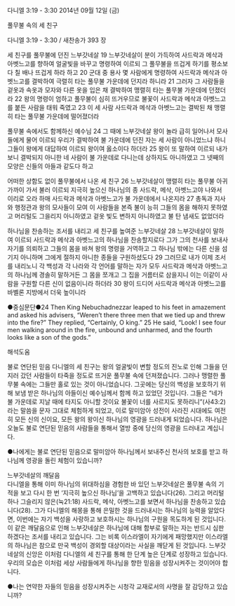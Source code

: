 다니엘 3:19 - 3:30 
2014년 09월 12일 (금)

풀무불 속의 세 친구



다니엘 3:19 - 3:30 / 새찬송가 393 장


세 친구를 풀무불에 던진 느부갓네살
19 느부갓네살이 분이 가득하여 사드락과 메삭과 아벳느고를 향하여 얼굴빛을 바꾸고 명령하여 이르되 그 풀무불을 뜨겁게 하기를 평소보다 칠 배나 뜨겁게 하라 하고 20 군대 중 용사 몇 사람에게 명령하여 사드락과 메삭과 아벳느고를 결박하여 극렬히 타는 풀무불 가운데에 던지라 하니라 21 그러자 그 사람들을 겉옷과 속옷과 모자와 다른 옷을 입은 채 결박하여 맹렬히 타는 풀무불 가운데에 던졌더라 22 왕의 명령이 엄하고 풀무불이 심히 뜨거우므로 불꽃이 사드락과 메삭과 아벳느고를 붙든 사람을 태워 죽였고 23 이 세 사람 사드락과 메삭과 아벳느고는 결박된 채 맹렬히 타는 풀무불 가운데에 떨어졌더라

풀무불 속에서도 함께하신 예수님
24 그 때에 느부갓네살 왕이 놀라 급히 일어나서 모사들에게 물어 이르되 우리가 결박하여 불 가운데에 던진 자는 세 사람이 아니었느냐 하니 그들이 왕에게 대답하여 이르되 왕이여 옳소이다 하더라 25 왕이 또 말하여 이르되 내가 보니 결박되지 아니한 네 사람이 불 가운데로 다니는데 상하지도 아니하였고 그 넷째의 모양은 신들의 아들과 같도다 하고

어떠한 상함도 없이 풀무불에서 나온 세 친구
26 느부갓네살이 맹렬히 타는 풀무불 아귀 가까이 가서 불러 이르되 지극히 높으신 하나님의 종 사드락, 메삭, 아벳느고야 나와서 이리로 오라 하매 사드락과 메삭과 아벳느고가 불 가운데에서 나온지라 27 총독과 지사와 행정관과 왕의 모사들이 모여 이 사람들을 본즉 불이 능히 그들의 몸을 해하지 못하였고 머리털도 그을리지 아니하였고 겉옷 빛도 변하지 아니하였고 불 탄 냄새도 없었더라

하나님을 찬송하는 조서를 내리고 세 친구를 높여준 느부갓네살
28 느부갓네살이 말하여 이르되 사드락과 메삭과 아벳느고의 하나님을 찬송할지로다 그가 그의 천사를 보내사 자기를 의뢰하고 그들의 몸을 바쳐 왕의 명령을 거역하고 그 하나님 밖에는 다른 신을 섬기지 아니하며 그에게 절하지 아니한 종들을 구원하셨도다 29 그러므로 내가 이제 조서를 내리노니 각 백성과 각 나라와 각 언어를 말하는 자가 모두 사드락과 메삭과 아벳느고의 하나님께 경솔히 말하거든 그 몸을 쪼개고 그 집을 거름터로 삼을지니 이는 이같이 사람을 구원할 다른 신이 없음이니라 하더라 30 왕이 드디어 사드락과 메삭과 아벳느고를 바벨론 지방에서 더욱 높이니라


●중심문단●24 Then King Nebuchadnezzar leaped to his feet in amazement and asked his advisers, “Weren’t there three men that we tied up and threw into the fire?” They replied, “Certainly, O king.” 25 He said, “Look! I see four men walking around in the fire, unbound and unharmed, and the fourth looks like a son of the gods.”

해석도움





불로 연단된 믿음 
다니엘의 세 친구는 왕의 얼굴빛이 변할 정도의 진노로 인해 그들을 던지러 갔던 사람들이 타죽을 정도로 뜨거운 풀무불 속에 던져졌습니다. 그러나 맹렬한 풀무불 속에는 그들만 홀로 있는 것이 아니었습니다. 그곳에는 당신의 백성을 보호하기 위해 보냄 받은 하나님의 아들이신 예수님께서 함께 하고 있었던 것입니다. 그들은 “네가 불 가운데로 지날 때에 타지도 아니할 것이요 불꽃이 너를 사르지도 못하리니”(사43:2)라는 말씀을 문자 그대로 체험하게 되었고, 이로 말미암아 성전이 사라진 시대에도 여전히 모든 신의 신이요, 모든 왕의 왕이신 하나님의 영광을 드러내게 되었습니다. 하나님은 오늘도 불로 연단된 믿음의 사람들을 통해서 열방 중에 당신의 영광을 드러내고 계십니다. 

●나에게는 불로 연단된 믿음으로 말미암아 하나님께서 보내주신 천사의 보호를 받고 하나님께 영광을 돌린 체험이 있습니까? 

느부갓네살의 깨달음  
다니엘을 통해 이미 하나님의 위대하심을 경험한 바 있던 느부갓네살은 풀무불 속의 기적을 보고 다시 한 번 ‘지극히 높으신 하나님’을 고백하고 있습니다(26). 그리고 머리털 하나 그슬리지 않은(눅21:18) 사드락, 메삭, 아벳느고를 보면서 하나님을 찬송하고 있습니다(28). 그가 다니엘의 해몽을 통해 은밀한 것을 드러내시는 하나님의 능력을 알았다면, 이번에는 자기 백성을 사랑하고 보호하시는 하나님의 구원을 목도하게 된 것입니다. 이 같은 깨달음으로 인해 느부갓네살은 하나님에 대해 함부로 말하는 자는 반드시 심판하겠다는 조서를 내리고 있습니다. 그는 비록 이스라엘이 자기에게 패망했지만 이스라엘의 하나님은 참으로 만국 백성이 경외할 대상이라는 사실을 깨닫게 된 것입니다. 느부갓네살의 신앙은 이처럼 다니엘의 세 친구를 통해 한 단계 높은 단계로 성장하고 있습니다. 우리의 모습은 이처럼 세상 사람들에게 하나님을 향한 믿음을 성장시켜주는 것이어야 합니다.

●나는 연약한 자들의 믿음을 성장시켜주는 시청각 교재로서의 사명을 잘 감당하고 있습니까?
